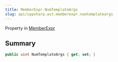 ```yaml
---
title: MemberExpr.NumTemplateArgs
slug: api/cppsharp.ast.memberexpr.numtemplateargs
---
```

Property in [MemberExpr](/api/cppsharp/ast/memberexpr)

## Summary



```csharp
public uint NumTemplateArgs { get; set; }
```

